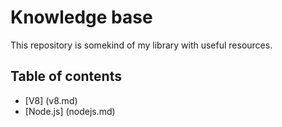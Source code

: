 # Knowledge base
This repository is somekind of my library with useful resources.

## Table of contents
- [V8] (v8.md)
- [Node.js] (nodejs.md)
